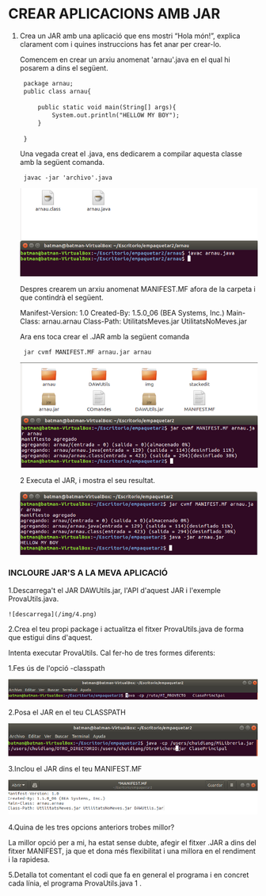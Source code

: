 
# CREAR APLICACIONS AMB JAR


1. Crea un JAR amb una aplicació que ens mostri “Hola món!”, explica clarament com i quines instruccions has fet anar per crear-lo.

	Comencem en crear un arxiu anomenat 'arnau'.java en el qual hi posarem a dins el següent.

		package arnau;
		public class arnau{

			public static void main(String[] args){
				System.out.println("HELLOW MY BOY");		
			}

		}

	Una vegada creat el .java, ens dedicarem a compilar aquesta classe amb la següent comanda.
    
    	javac -jar 'archivo'.java
        
	![compilacio](/img/1.png)
    
	Despres crearem un arxiu anomenat MANIFEST.MF afora de la carpeta i que contindrà el següent.
    
    Manifest-Version: 1.0
    Created-By: 1.5.0_06 (BEA Systems, Inc.)
    Main-Class: arnau.arnau
    Class-Path: UtilitatsMeves.jar UtilitatsNoMeves.jar
    
    Ara ens toca crear el .JAR amb la següent comanda
    
    	jar cvmf MANIFEST.MF arnau.jar arnau
    
     ![jar](/img/2.png)
        
        
	2 Executa el JAR, i mostra el seu resultat.
    
	![compilacio](/img/3.png)
    
    
    
### INCLOURE JAR'S A LA MEVA APLICACIÓ
	
   1.Descarrega't el JAR DAWUtils.jar, l'API d'aquest JAR 	i l'exemple ProvaUtils.java.
	
    ![descarrega](/img/4.png)
    
   2.Crea el teu propi package i actualitza el fitxer ProvaUtils.java de forma que estigui dins d'aquest.
    
    	
    
Intenta executar ProvaUtils. Cal fer-ho de tres formes diferents:
     
1.Fes ús de l'opció -classpath
	 	
  ![classpath1](/img/6.png)
     
2.Posa el JAR en el teu CLASSPATH
	 
   ![classpath2](/img/7.png)
     
3.Inclou el JAR dins el teu MANIFEST.MF
	 
   ![classpath3](/img/8.png)  	
     
4.Quina de les tres opcions anteriors trobes millor?
	 
La millor opció per a mi, ha estat sense dubte, afegir el fitxer .JAR a dins del fitxer MANIFEST, ja que et dona més flexibilitat i una millora en el rendiment i la rapidesa.	
     
5.Detalla tot comentant el codi que fa en general el programa i en concret cada línia, el programa ProvaUtils.java 1 .

		

